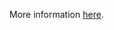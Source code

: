 More information [here](https://docs.prismacloud.io/en/enterprise-edition/policy-reference/kubernetes-policies/kubernetes-policy-index/ensure-that-the-make-iptables-util-chains-argument-is-set-to-true).
